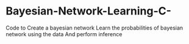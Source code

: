 # Bayesian-Network-Learning-C-
Code to Create a bayesian network
Learn the probabilities of bayesian network using the data
And perform inference
